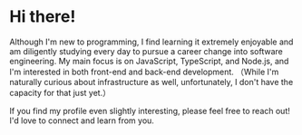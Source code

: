 # Hi there!

Although I'm new to programming, I find learning it extremely enjoyable and am diligently studying every day to pursue a career change into software engineering. My main focus is on JavaScript, TypeScript, and Node.js, and I'm interested in both front-end and back-end development. （While I'm naturally curious about infrastructure as well, unfortunately, I don't have the capacity for that just yet.）

If you find my profile even slightly interesting, please feel free to reach out! I'd love to connect and learn from you.

